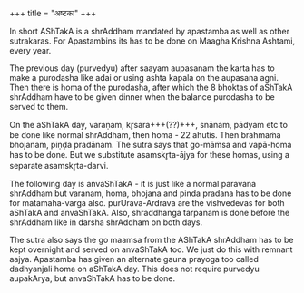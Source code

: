 +++
title = "अष्टका"
+++

In short AShTakA is a shrAddham mandated by apastamba as well as other sutrakaras. For Apastambins its has to be done on Maagha Krishna Ashtami, every year. 

The previous day (purvedyu) after saayam aupasanam  the karta has to make a purodasha like adai or using ashta kapala on the aupasana agni. Then there is homa of the purodasha, after which the 8 bhoktas of aShTakA shrAddham have to be given dinner when the balance purodasha to be served to them.  

On the aShTakA day, varaṇam, kr̥sara+++(??)+++, snānam, pādyam  etc to be done like normal shrAddham, then homa - 22 ahutis. Then brāhmaṁa bhojanam, piṇḍa pradānam.  The sutra says that go-māṁsa and vapā-homa has to be done. But we substitute asamskr̥ta-ājya for these homas, using a separate asamskr̥ta-darvi.

The following day is anvaShTakA - it is just like a normal paravana shrAddham but varanam, homa, bhojana and pinda pradana has to be done for mātāmaha-varga also. purUrava-Ardrava are the vishvedevas for both aShTakA and anvaShTakA. Also, shraddhanga tarpanam is done before the shrAddham like in darsha shrAddham on both days.

The sutra also says the go maamsa from the AShTakA shrAddham has to be kept overnight and served on anvaShTakA too. We just do this with remnant aajya. Apastamba has given an alternate gauna prayoga too called dadhyanjali homa on aShTakA day. This does not require purvedyu aupakArya, but anvaShTakA has to be done.
